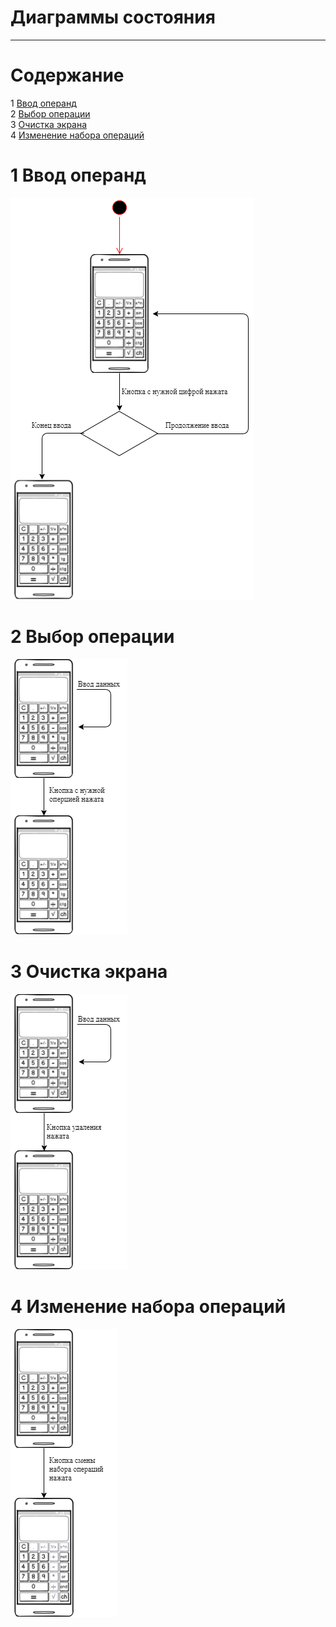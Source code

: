 # Диаграммы состояния
---
# Содержание
1 [Ввод операнд](#oper)<br>
2 [Выбор операции](#znak)<br>
3 [Очистка экрана](#clear)<br>
4 [Изменение набора операций](#change)<br>

<a name="oper"/>

# 1 Ввод операнд
![Ввод операнд](diagr_vvod_dannyx.png)

<a name="znak"/>

# 2 Выбор операции
![Выбор операции](diagr_vibor_opiracii.png)

<a name="clear"/>

# 3 Очистка экрана
![Очистка экрана](diagr_udalenie.png)

<a name="change"/>

# 4 Изменение набора операций
![Изменение набора операций](diagr_smena_opiracii.png)
